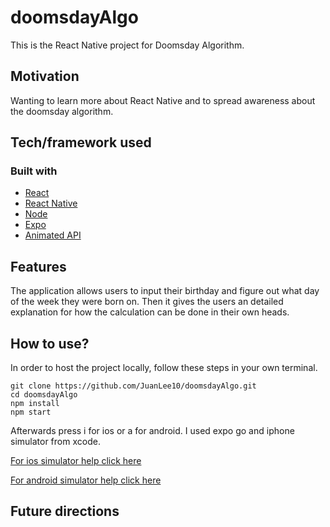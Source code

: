 # doomsdayAlgo

This is the React Native project for Doomsday Algorithm.

## Motivation
<!-- A short description of the motivation behind the creation and maintenance of the project. This should explain **why** the project exists. -->

Wanting to learn more about React Native and to spread awareness about the doomsday algorithm. 

<!-- ## Build status
Build status of continus integration i.e. travis, appveyor etc. Ex. - 

[![Build Status](https://travis-ci.org/akashnimare/foco.svg?branch=master)](https://travis-ci.org/akashnimare/foco)
[![Windows Build Status](https://ci.appveyor.com/api/projects/status/github/akashnimare/foco?branch=master&svg=true)](https://ci.appveyor.com/project/akashnimare/foco/branch/master)

## Code style
If you're using any code style like xo, standard etc. That will help others while contributing to your project. Ex. -

[![js-standard-style](https://img.shields.io/badge/code%20style-standard-brightgreen.svg?style=flat)](https://github.com/feross/standard)
 
## Screenshots
Include logo/demo screenshot etc. -->

## Tech/framework used

### Built with
- [React](https://reactjs.org)
- [React Native](https://reactnative.dev)
- [Node](https://nodejs.org/en)
- [Expo](https://expo.dev/client)
- [Animated API](https://reactnative.dev/docs/animations)

## Features
The application allows users to input their birthday and figure out what day of the week they were born on. Then it gives the users an 
detailed explanation for how the calculation can be done in their own heads.

## How to use?
In order to host the project locally, follow these steps in your own terminal.

    git clone https://github.com/JuanLee10/doomsdayAlgo.git
    cd doomsdayAlgo
    npm install
    npm start

Afterwards press i for ios or a for android. I used expo go and iphone simulator from xcode. 

[For ios simulator help click here](https://youtu.be/VozPNrt-LfE?t=2253)

[For android simulator help click here](https://youtu.be/VozPNrt-LfE?t=1874)

## Future directions


<!-- 

## Code Example
Show what the library does as concisely as possible, developers should be able to figure out **how** your project solves their problem by looking at the code example. Make sure the API you are showing off is obvious, and that your code is short and concise.

## Installation
Provide step by step series of examples and explanations about how to get a development env running.

## API Reference

Depending on the size of the project, if it is small and simple enough the reference docs can be added to the README. For medium size to larger projects it is important to at least provide a link to where the API reference docs live.

## Tests
Describe and show how to run the tests with code examples.

## Contribute

Let people know how they can contribute into your project. A [contributing guideline](https://github.com/zulip/zulip-electron/blob/master/CONTRIBUTING.md) will be a big plus.

## Credits
Give proper credits. This could be a link to any repo which inspired you to build this project, any blogposts or links to people who contrbuted in this project. 

#### Anything else that seems useful

## License
A short snippet describing the license (MIT, Apache etc)

MIT © [Yourname]() -->
